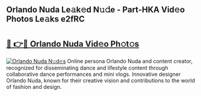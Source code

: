 ## Orlando Nuda Le𝚊k𝚎d N𝚞𝚍e - Part-HKA Vid𝚎o Photos Le𝚊ks e2fRC

# <h2><a href="http://fbfhw9.evod.top/?m=Orlando+Nuda">🔗 👉🔴 Orlando Nuda Vid𝚎o Ph𝚘t𝚘s</a></h2>

[![Orlando Nuda N𝚞d𝚎s](https://i.imgur.com/8V9OHl7.gif)](http://fbfhw9.evod.top/?m=Orlando+Nuda)
Online persona Orlando Nuda and content creator, recognized for disseminating dance and lifestyle content through collaborative dance performances and mini vlogs. Innovative designer Orlando Nuda, known for their creative vision and contributions to the world of fashion and design. 
